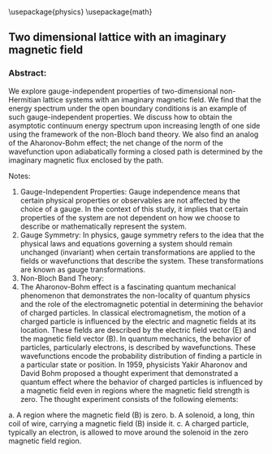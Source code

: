 \usepackage{physics} 
\usepackage{math}


## Two dimensional lattice with an imaginary magnetic field 

### Abstract:

We explore gauge-independent properties of two-dimensional non-Hermitian lattice systems with
an imaginary magnetic field. We find that the energy spectrum under the open boundary conditions
is an example of such gauge-independent properties. We discuss how to obtain the asymptotic
continuum energy spectrum upon increasing length of one side using the framework of the non-Bloch band theory. We also find an analog of the Aharonov-Bohm effect; the net change of the
norm of the wavefunction upon adiabatically forming a closed path is determined by the imaginary
magnetic flux enclosed by the path.

Notes:
  1. Gauge-Independent Properties: Gauge independence means that certain physical properties or observables are not affected by the choice of a gauge. In the context of this study, it implies that certain properties of the system are not dependent on how we choose to describe or mathematically represent the system.
  2. Gauge Symmetry: In physics, gauge symmetry refers to the idea that the physical laws and equations governing a system should remain unchanged (invariant) when certain transformations are applied to the fields or wavefunctions that describe the system. These transformations are known as gauge transformations.
  3. Non-Bloch Band Theory:
  4. The Aharonov-Bohm effect is a fascinating quantum mechanical phenomenon that demonstrates the non-locality of quantum physics and the role of the electromagnetic potential in determining the behavior of charged particles. In classical electromagnetism, the motion of a charged particle is influenced by the electric and magnetic fields at its location. These fields are described by the electric field vector (E) and the magnetic field vector (B). In quantum mechanics, the behavior of particles, particularly electrons, is described by wavefunctions. These wavefunctions encode the probability distribution of finding a particle in a particular state or position. In 1959, physicists Yakir Aharonov and David Bohm proposed a thought experiment that demonstrated a quantum effect where the behavior of charged particles is influenced by a magnetic field even in regions where the magnetic field strength is zero.
The thought experiment consists of the following elements:

  a. A region where the magnetic field (B) is zero.
  b. A solenoid, a long, thin coil of wire, carrying a magnetic field (B) inside it.
  c. A charged particle, typically an electron, is allowed to move around the solenoid in the zero magnetic field region.
